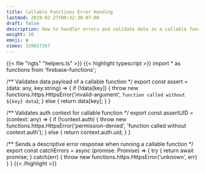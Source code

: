 ```yaml
---
title: Callable Functions Error Handing
lastmod: 2019-02-27T09:32:30-07:00
draft: false
description: How to handler errors and validate data in a callable function
weight: 10
emoji: ☎️
vimeo: 320657367
---
```



{{< file "ngts" "helpers.ts" >}}
{{< highlight typescript >}}
import * as functions from 'firebase-functions';

/**
Validates data payload of a callable function
*/
export const assert = (data: any, key:string) => {
    if (!data[key]) {
        throw new functions.https.HttpsError('invalid-argument', `function called without ${key} data`);
    } else {
        return data[key];
    }
}

/**
Validates auth context for callable function 
*/
export const assertUID = (context: any) => {
    if (!context.auth) {
        throw new functions.https.HttpsError('permission-denied', 'function called without context.auth');
    } else {
        return context.auth.uid;
    }
}

/**
Sends a descriptive error response when running a callable function
*/
export const catchErrors = async (promise: Promise<any>) => {
    try {
        return await promise;
    } catch(err) {
        throw new functions.https.HttpsError('unknown', err)
    }
}
{{< /highlight >}}
